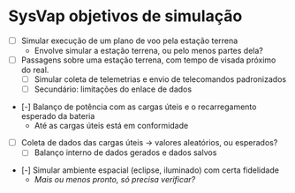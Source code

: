 # SysVap objetivos de simulação

- [ ] Simular execução de um plano de voo pela estação terrena
	- Envolve simular a estação terrena, ou pelo menos partes dela?
- [ ] Passagens sobre uma estação terrena, com tempo de visada próximo do real.
	- [ ] Simular coleta de telemetrias e envio de telecomandos padronizados
	- [ ] Secundário: limitações do enlace de dados
- [-] Balanço de potência com as cargas úteis e o recarregamento esperado da bateria
	- Até as cargas úteis está em conformidade
- [ ] Coleta de dados das cargas úteis -> valores aleatórios, ou esperados?
	- [ ] Balanço interno de dados gerados e dados salvos
- [-] Simular ambiente espacial (eclipse, iluminado) com certa fidelidade
	- *Mais ou menos pronto, só precisa verificar?*

